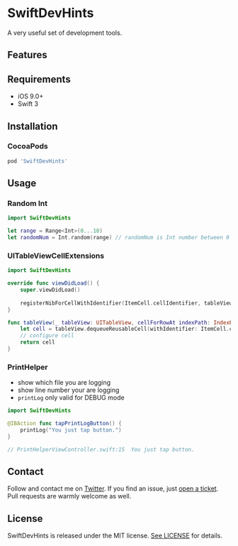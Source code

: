 # SwiftDevHints
A very useful set of development tools.

## Features

## Requirements

- iOS 9.0+
- Swift 3

## Installation

### CocoaPods

```ruby
pod 'SwiftDevHints'
```

## Usage

### Random Int

```swift
import SwiftDevHints

let range = Range<Int>(0...10)
let randomNum = Int.random(range) // randomNum is Int number between 0 ~ 10
```

### UITableViewCellExtensions

```swift
import SwiftDevHints

override func viewDidLoad() {
    super.viewDidLoad()
    
    registerNibForCellWithIdentifier(ItemCell.cellIdentifier, tableView: tableView)
}

func tableView(_ tableView: UITableView, cellForRowAt indexPath: IndexPath) -> UITableViewCell {
    let cell = tableView.dequeueReusableCell(withIdentifier: ItemCell.cellIdentifier, for: indexPath) as! ItemCell
    // configure cell
    return cell
}
```

### PrintHelper

- show which file you are logging
- show line number your are logging
- `printLog` only valid for DEBUG mode

```swift
import SwiftDevHints

@IBAction func tapPrintLogButton() {
    printLog("You just tap button.")
}

// PrintHelperViewController.swift:15  You just tap button.
```

## Contact

Follow and contact me on [Twitter](https://twitter.com/derekcoder_). If you find an issue, just [open a ticket](https://github.com/derekcoder/SwiftDevHints/issues/new). Pull requests are warmly welcome as well.

## License

SwiftDevHints is released under the MIT license. [See LICENSE](https://github.com/derekcoder/SwiftDevHints/blob/master/LICENSE) for details.
